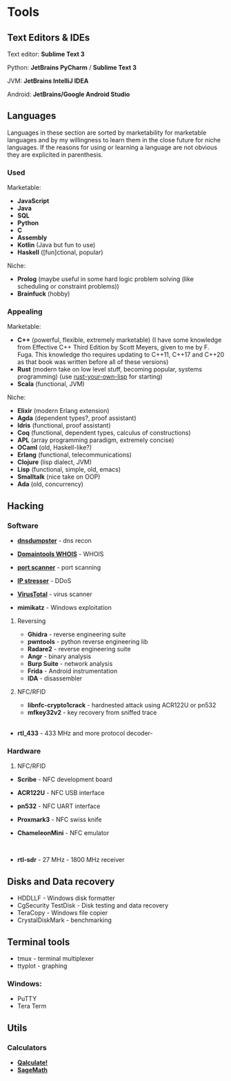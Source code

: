 # Tools

## Text Editors & IDEs

Text editor: **Sublime Text 3**

Python: **JetBrains PyCharm** / **Sublime Text 3**

JVM: **JetBrains IntelliJ IDEA**

Android: **JetBrains/Google Android Studio**

## Languages

Languages in these section are sorted by marketability for marketable
languages and by my willingness to learn them in the close future for
niche languages. If the reasons for using or learning a language are not
obvious they are explicited in parenthesis.

### Used

Marketable:

-   **JavaScript**
-   **Java**
-   **SQL**
-   **Python**
-   **C**
-   **Assembly**
-   **Kotlin** (Java but fun to use)
-   **Haskell** (\[fun]ctional, popular)

Niche:

-   **Prolog** (maybe useful in some hard logic problem solving (like
    scheduling or constraint problems))
-   **Brainfuck** (hobby)

### Appealing

Marketable:

-   **C++** (powerful, flexible, extremely marketable) (I have some knowledge from Effective C++ Third Edition by Scott Meyers, given to me by F. Fuga. This knowledge tho requires updating to C++11, C++17 and C++20 as that book was written before all of these versions)
-   **Rust** (modern take on low level stuff, becoming popular, systems programming) (use
    [rust-your-own-lisp](https://dev.to/deciduously/rust-your-own-lisp-50an)
    for starting)
-   **Scala** (functional, JVM)

Niche:

-   **Elixir** (modern Erlang extension)
-   **Agda** (dependent types?, proof assistant)
-   **Idris** (functional, proof assistant)
-   **Coq** (functional, dependent types, calculus of constructions)
-   **APL** (array programming paradigm, extremely concise)
-   **OCaml** (old, Haskell-like?)
-   **Erlang** (functional, telecommunications)
-   **Clojure** (lisp dialect, JVM)
-   **Lisp** (functional, simple, old, emacs)
-   **Smalltalk** (nice take on OOP)
-   **Ada** (old, concurrency)

## Hacking

### Software

- [**dnsdumpster**](https://dnsdumpster.com/) - dns recon

- [**Domaintools WHOIS**](http://whois.domaintools.com/) - WHOIS

- [**port scanner**](https://pentest-tools.com/network-vulnerability-scanning/tcp-port-scanner-online-nmap) - port scanning

- [**IP stresser**](https://www.ipstresser.com/) - DDoS

- [**VirusTotal**](www.virustotal.com) - virus scanner

- **mimikatz** - Windows exploitation

1.  Reversing

    -   **Ghidra** - reverse engineering suite
    -   **pwntools** - python reverse engineering lib
    -   **Radare2** - reverse engineering suite
    -   **Angr** - binary analysis
    -   **Burp Suite** - network analysis
    -   **Frida** - Android instrumentation
    -   **IDA** - disassembler

2.  NFC/RFID

    -   **libnfc-crypto1crack** - hardnested attack using ACR122U or pn532
    -   **mfkey32v2** - key recovery from sniffed trace

    <br>
    
-   **rtl_433** - 433 MHz and more protocol decoder-

### Hardware

1.  NFC/RFID

 - **Scribe** - NFC development board
 - **ACR122U** - NFC USB interface
 - **pn532** - NFC UART interface
 - **Proxmark3** - NFC swiss knife
 - **ChameleonMini** - NFC emulator

    <br>
    
- **rtl-sdr** - 27 MHz - 1800 MHz receiver


## Disks and Data recovery

- HDDLLF - Windows disk formatter
- CgSecurity TestDisk - Disk testing and data recovery
- TeraCopy - Windows file copier
- CrystalDiskMark - benchmarking

## Terminal tools

- tmux - terminal multiplexer
- ttyplot - graphing

### Windows:
- PuTTY
- Tera Term


## Utils

### Calculators

- [**Qalculate!**](https://qalculate.github.io/)
- [**SageMath**](https://www.sagemath.org/)
